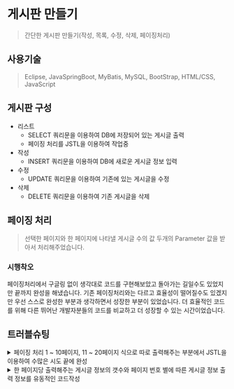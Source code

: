 
# 게시판 만들기
> 간단한 게시판 만들기(작성, 목록, 수정, 삭제, 페이징처리)

## 사용기술
> Eclipse, JavaSpringBoot, MyBatis, MySQL, BootStrap, HTML/CSS, JavaScript

## 게시판 구성
- 리스트
  - SELECT 쿼리문을 이용하여 DB에 저장되어 있는 게시글 출력
  - 페이징 처리를 JSTL을 이용하여 작업중
- 작성
  - INSERT 쿼리문을 이용하여 DB에 새로운 게시글 정보 입력
- 수정
  - UPDATE 쿼리문을 이용하여 기존에 있는 게시글을 수정
- 삭제 
  - DELETE 쿼리문을 이용하여 기존 게시글을 삭제


## 페이징 처리
> 선택한 페이지와 한 페이지에 나타낼 게시글 수의 값 두개의 Parameter 값을 받아서 처리해주었습니다.

### 시행착오

페이징처리에서 구글링 없이 생각대로 코드를 구현해보았고 돌아가는 길일수도 있었지만 끝까지 완성을 해냈습니다.
기존 페이징처리와는 다르고 효율성이 떨어질수도 있겠지만 우선 스스로 완성한 부분과 생각하면서 성장한 부분이 있었습니다.
더 효율적인 코드를 위해 다른 뛰어난 개발자분들의 코드를 비교하고 더 성장할 수 있는 시간이었습니다.

## 트러블슈팅
<details>
<summary>페이징 처리 1 ~ 10페이지, 11 ~ 20페이지 식으로 따로 출력해주는 부분에서 JSTL을 이용하여 수많은 시도 끝에 완성</summary>
<div markdown="1">
<img width="755" alt="login" src="https://user-images.githubusercontent.com/90335434/147870098-dfcacbbc-c5a5-49d6-ab0c-bd0d0d0b5205.png">
</div>
</details>


<details>
<summary>한 페이지당 출력해주는 게시글 정보의 갯수와 페이지 번호 별에 따른 게시글 정보 출력 정보를 유동적인 코드작성</summary>
<div markdown="1">
<img width="755" alt="login" src="https://user-images.githubusercontent.com/90335434/147870145-e061e312-810f-41c8-bcfe-c22304650b37.png">
</div>
</details>

